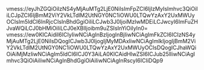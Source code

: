 vmess://eyJhZGQiOiIzNS4yMjAuMTg2LjE0NiIsImFpZCI6IjIzMyIsImhvc3QiOiIiLCJpZCI6IjBmM2ViY2VkLTdlM2UtNGY0NC1iOWU0LTQwYzAxY2UxMWUyOCIsIm5ldCI6InRjcCIsInBhdGgiOiIiLCJwb3J0IjoiMzIwMDEiLCJwcyI6ImFuZHJvaWQiLCJ0bHMiOiIiLCJ0eXBlIjoibm9uZSIsInYiOiIyIn0=
vmess://ew0KICAidiI6ICIyIiwNCiAgInBzIjogInBjIiwNCiAgImFkZCI6ICIzNS4yMjAuMTg2LjE0NiIsDQogICJwb3J0IjogIjMyMDAxIiwNCiAgImlkIjogIjBmM2ViY2VkLTdlM2UtNGY0NC1iOWU0LTQwYzAxY2UxMWUyOCIsDQogICJhaWQiOiAiMjMzIiwNCiAgIm5ldCI6ICJ0Y3AiLA0KICAidHlwZSI6ICJub25lIiwNCiAgImhvc3QiOiAiIiwNCiAgInBhdGgiOiAiIiwNCiAgInRscyI6ICIiDQp9
